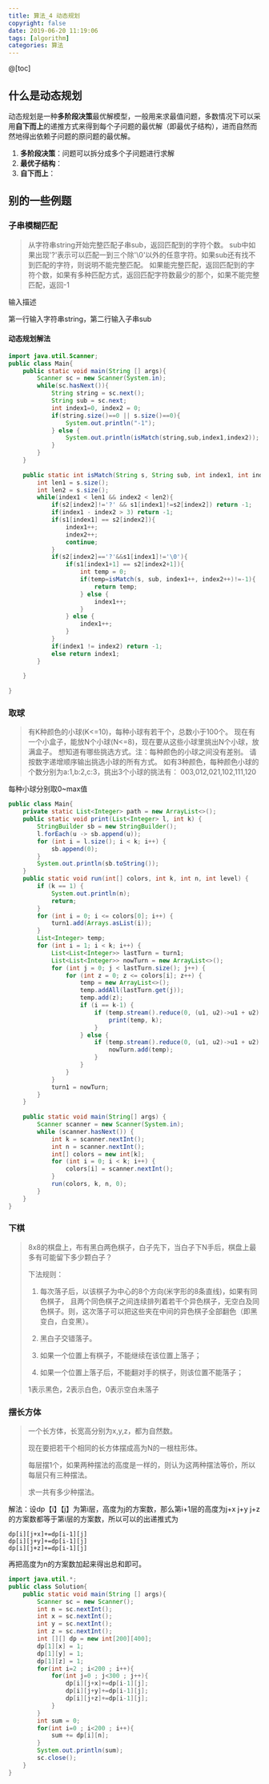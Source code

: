 ```yaml
---
title: 算法_4 动态规划
copyright: false
date: 2019-06-20 11:19:06
tags: [algorithm]
categories: 算法
---
```




@[toc]



## 什么是动态规划

动态规划是一种**多阶段决策**最优解模型，一般用来求最值问题，多数情况下可以采用**自下而上**的递推方式来得到每个子问题的最优解（即最优子结构），进而自然而然地得出依赖子问题的原问题的最优解。

1. **多阶段决策**：问题可以拆分成多个子问题进行求解
2. **最优子结构**：
3. **自下而上**：



## 别的一些例题

### 子串模糊匹配

> 从字符串string开始完整匹配子串sub，返回匹配到的字符个数。
> sub中如果出现'?'表示可以匹配一到三个除'\0'以外的任意字符。如果sub还有找不到匹配的字符，则说明不能完整匹配。
> 如果能完整匹配，返回匹配到的字符个数，如果有多种匹配方式，返回匹配字符数最少的那个，如果不能完整匹配，返回-1

输入描述

第一行输入字符串string，第二行输入子串sub

#### 动态规划解法

```java
import java.util.Scanner;
public class Main{
    public static void main(String [] args){
        Scanner sc = new Scanner(System.in);
        while(sc.hasNext()){
            String string = sc.next();
            String sub = sc.next;
            int index1=0, index2 = 0;
            if(string.size()==0 || s.size()==0){
                System.out.println("-1");
            } else {
                System.out.println(isMatch(string,sub,index1,index2));
            }
        }
    }
    
    public static int isMatch(String s, String sub, int index1, int index2){
        int len1 = s.size();
        int len2 = s.size();
        while(index1 < len1 && index2 < len2){
            if(s2[index2]!='?' && s1[index1]!=s2[index2]) return -1;
            if(index1 - index2 > 3) return -1;
            if(s1[index1] == s2[index2]){
                index1++;
                index2++;
                continue;
            }
            if(s2[index2]=='?'&&s1[index1]!='\0'){
                if(s1[index1+1] == s2[index2+1]){
                    int temp = 0;
                    if(temp=isMatch(s, sub, index1++, index2++)!=-1){
                        return temp;
                    } else {
                        index1++;
                    }
                } else {
                    index1++;
                }
            }
            if(index1 != index2) return -1;
            else return index1;
        }
        
    }
  
}
```



### 取球

> 有K种颜色的小球(K<=10)，每种小球有若干个，总数小于100个。
> 现在有一个小盒子，能放N个小球(N<=8)，现在要从这些小球里挑出N个小球，放满盒子。
> 想知道有哪些挑选方式。注：每种颜色的小球之间没有差别。
> 请按数字递增顺序输出挑选小球的所有方式。
> 如有3种颜色，每种颜色小球的个数分别为a:1,b:2,c:3，挑出3个小球的挑法有：
> 003,012,021,102,111,120

每种小球分别取0~max值

```java
public class Main{
    private static List<Integer> path = new ArrayList<>();
    public static void print(List<Integer> l, int k) {
        StringBuilder sb = new StringBuilder();
        l.forEach(u -> sb.append(u));
        for (int i = l.size(); i < k; i++) {
            sb.append(0);
        }
        System.out.println(sb.toString());
    }
    public static void run(int[] colors, int k, int n, int level) {
        if (k == 1) {
            System.out.println(n);
            return;
        }
        for (int i = 0; i <= colors[0]; i++) {
            turn1.add(Arrays.asList(i));
        }
        List<Integer> temp;
        for (int i = 1; i < k; i++) {
            List<List<Integer>> lastTurn = turn1;
            List<List<Integer>> nowTurn = new ArrayList<>();
            for (int j = 0; j < lastTurn.size(); j++) {
                for (int z = 0; z <= colors[i]; z++) {
                    temp = new ArrayList<>();
                    temp.addAll(lastTurn.get(j));
                    temp.add(z);
                    if (i == k-1) {
                        if (temp.stream().reduce(0, (u1, u2)->u1 + u2) == n) {
                            print(temp, k);
                        }
                    } else {
                        if (temp.stream().reduce(0, (u1, u2)->u1 + u2) <= n) {
                            nowTurn.add(temp);
                        }
                    }
                }
            }
            turn1 = nowTurn;
        }
    }
 
    public static void main(String[] args) {
        Scanner scanner = new Scanner(System.in);
        while (scanner.hasNext()) {
            int k = scanner.nextInt();
            int n = scanner.nextInt();
            int[] colors = new int[k];
            for (int i = 0; i < k; i++) {
                colors[i] = scanner.nextInt();
            }
            run(colors, k, n, 0);
        }
    }
}
```



### 下棋

> 8x8的棋盘上，布有黑白两色棋子，白子先下，当白子下N手后，棋盘上最多有可能留下多少颗白子？
>
> 下法规则：
>
> 1. 每次落子后，以该棋子为中心的8个方向(米字形的8条直线)，如果有同色棋子，
>    且两个同色棋子之间连续排列着若干个异色棋子，无空白及同色棋子。则，这次落子可以把这些夹在中间的异色棋子全部翻色（即黑变白，白变黑）。
>
> 2. 黑白子交错落子。
>
> 3. 如果一个位置上有棋子，不能继续在该位置上落子；
>
> 4. 如果一个位置上落子后，不能翻对手的棋子，则该位置不能落子；
>
> 1表示黑色，2表示白色，0表示空白未落子  



### 摆长方体

> 一个长方体，长宽高分别为x,y,z，都为自然数。
>
> 现在要把若干个相同的长方体摆成高为N的一根柱形体。
>
> 每层摆1个，如果两种摆法的高度是一样的，则认为这两种摆法等价，所以每层只有三种摆法。
>
> 求一共有多少种摆法。  

解法：设dp【i】【j】为第i层，高度为j的方案数，那么第i+1层的高度为j+x j+y j+z的方案数都等于第i层的方案数，所以可以的出递推式为

```
dp[i][j+x]+=dp[i-1][j]
dp[i][j+y]+=dp[i-1][j]
dp[i][j+z]+=dp[i-1][j]
```

再把高度为n的方案数加起来得出总和即可。

```java
import java.util.*;
public class Solution{
    public static void main(String [] args){
        Scanner sc = new Scanner();
        int n = sc.nextInt();
        int x = sc.nextInt();
        int y = sc.nextInt();
        int z = sc.nextInt();
        int [][] dp = new int[200][400];
        dp[1][x] = 1;
        dp[1][y] = 1;
        dp[1][z] = 1;
        for(int i=2 ; i<200 ; i++){
            for(int j=0 ; j<300 ; j++){
                dp[i][j+x]+=dp[i-1][j];
				dp[i][j+y]+=dp[i-1][j];
				dp[i][j+z]+=dp[i-1][j];
            }
        }
        int sum = 0;
        for(int i=0 ; i<200 ; i++){
            sum += dp[i][n];
        }
        System.out.println(sum);
        sc.close();
    }
}
```

